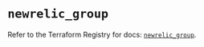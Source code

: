 # `newrelic_group`

Refer to the Terraform Registry for docs: [`newrelic_group`](https://registry.terraform.io/providers/newrelic/newrelic/3.47.0/docs/resources/group).
